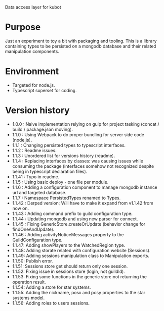 Data access layer for kubot

# Purpose

Just an experiment to toy a bit with packaging and tooling.
This is a library containing types to be persisted on a mongodb database and their related manipulation components. 

# Environment

- Targeted for node.js.
- Typescript superset for coding.

# Version history

*  1.0.0 : Naive implementation relying on gulp for project tasking (concat / build / package.json moving).
*  1.1.0 : Using Webpack to do proper bundling for server side code (node.js).
*  1.1.1 : Changing persisted types to typescript interfaces.
*  1.1.2 : Readme issues.
*  1.1.3 : Unordered list for versions history (readme).
*  1.1.4 : Replacing interfaces by classes: was causing issues while consuming the package (interfaces somehow not recognized despite being in typescript declaration files).
*  1.1.41 : Typo in readme.
*  1.1.5 : Using basic deploy - one file per module.
*  1.1.6 : Adding a configuration component to manage mongodb instance url and targeted database.
*  1.1.7 : Namespace PersistedTypes renamed to Types.
*  1.1.42 : Derped version; Will have to make it expand from v1.1.42 from now on.
*  1.1.43 : Adding command prefix to guild configuration type.
*  1.1.44 : Updating mongodb and using new parser for connect.
*  1.1.45 : Fixing GenericStore.createOrUpdate (behavior change for findOneAndUpdate).
*  1.1.46 : Adding activityNoticeMessages property to the GuildConfiguration type.
*  1.1.47: Adding showPlayers to the WatchedRegion type.
*  1.1.48: Adding storate related with configuration website (Sessions).
*  1.1.49: Adding sessions manipulation class to Manipulation exports.
*  1.1.50: Publish error.
*  1.1.51: Sessions store get should return only one session.
*  1.1.52: Fixing issue in sessions store (login, not guildId).
*  1.1.53: Fixing some functions in the generic store not returning the operation result.
*  1.1.54: Adding a store for star systems.
*  1.1.55: Adding the nickname, posx and posy properties to the star systems model.
*  1.1.56: Adding roles to users sessions.
